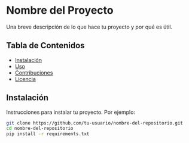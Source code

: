 # Nombre del Proyecto

Una breve descripción de lo que hace tu proyecto y por qué es útil.

## Tabla de Contenidos

- [Instalación](#instalación)
- [Uso](#uso)
- [Contribuciones](#contribuciones)
- [Licencia](#licencia)

## Instalación

Instrucciones para instalar tu proyecto. Por ejemplo:

```bash
git clone https://github.com/tu-usuario/nombre-del-repositorio.git
cd nombre-del-repositorio
pip install -r requirements.txt
